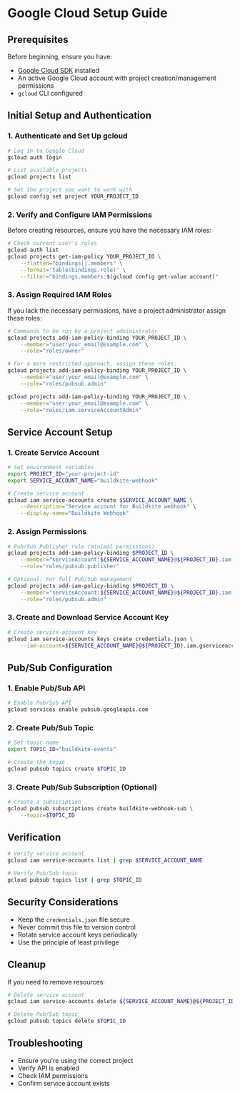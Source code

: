 # Google Cloud Setup Guide

## Prerequisites

Before beginning, ensure you have:
- [Google Cloud SDK](https://cloud.google.com/sdk/docs/install) installed
- An active Google Cloud account with project creation/management permissions
- `gcloud` CLI configured

## Initial Setup and Authentication

### 1. Authenticate and Set Up gcloud

```bash
# Log in to Google Cloud
gcloud auth login

# List available projects
gcloud projects list

# Set the project you want to work with
gcloud config set project YOUR_PROJECT_ID
```

### 2. Verify and Configure IAM Permissions

Before creating resources, ensure you have the necessary IAM roles:

```bash
# Check current user's roles
gcloud auth list
gcloud projects get-iam-policy YOUR_PROJECT_ID \
    --flatten="bindings[].members" \
    --format='table(bindings.role)' \
    --filter="bindings.members:$(gcloud config get-value account)"
```

### 3. Assign Required IAM Roles

If you lack the necessary permissions, have a project administrator assign these roles:

```bash
# Commands to be run by a project administrator
gcloud projects add-iam-policy-binding YOUR_PROJECT_ID \
    --member="user:your_email@example.com" \
    --role="roles/owner"

# For a more restricted approach, assign these roles:
gcloud projects add-iam-policy-binding YOUR_PROJECT_ID \
    --member="user:your_email@example.com" \
    --role="roles/pubsub.admin"

gcloud projects add-iam-policy-binding YOUR_PROJECT_ID \
    --member="user:your_email@example.com" \
    --role="roles/iam.serviceAccountAdmin"
```

## Service Account Setup

### 1. Create Service Account

```bash
# Set environment variables
export PROJECT_ID="your-project-id"
export SERVICE_ACCOUNT_NAME="buildkite-webhook"

# Create service account
gcloud iam service-accounts create $SERVICE_ACCOUNT_NAME \
    --description="Service account for Buildkite webhook" \
    --display-name="Buildkite Webhook"
```

### 2. Assign Permissions

```bash
# Pub/Sub Publisher role (minimal permissions)
gcloud projects add-iam-policy-binding $PROJECT_ID \
    --member="serviceAccount:${SERVICE_ACCOUNT_NAME}@${PROJECT_ID}.iam.gserviceaccount.com" \
    --role="roles/pubsub.publisher"

# Optional: For full Pub/Sub management
gcloud projects add-iam-policy-binding $PROJECT_ID \
    --member="serviceAccount:${SERVICE_ACCOUNT_NAME}@${PROJECT_ID}.iam.gserviceaccount.com" \
    --role="roles/pubsub.admin"
```

### 3. Create and Download Service Account Key

```bash
# Create service account key
gcloud iam service-accounts keys create credentials.json \
    --iam-account=${SERVICE_ACCOUNT_NAME}@${PROJECT_ID}.iam.gserviceaccount.com
```

## Pub/Sub Configuration

### 1. Enable Pub/Sub API

```bash
# Enable Pub/Sub API
gcloud services enable pubsub.googleapis.com
```

### 2. Create Pub/Sub Topic

```bash
# Set topic name
export TOPIC_ID="buildkite-events"

# Create the topic
gcloud pubsub topics create $TOPIC_ID
```

### 3. Create Pub/Sub Subscription (Optional)

```bash
# Create a subscription
gcloud pubsub subscriptions create buildkite-webhook-sub \
    --topic=$TOPIC_ID
```

## Verification

```bash
# Verify service account
gcloud iam service-accounts list | grep $SERVICE_ACCOUNT_NAME

# Verify Pub/Sub topic
gcloud pubsub topics list | grep $TOPIC_ID
```

## Security Considerations

- Keep the `credentials.json` file secure
- Never commit this file to version control
- Rotate service account keys periodically
- Use the principle of least privilege

## Cleanup

If you need to remove resources:

```bash
# Delete service account
gcloud iam service-accounts delete ${SERVICE_ACCOUNT_NAME}@${PROJECT_ID}.iam.gserviceaccount.com

# Delete Pub/Sub topic
gcloud pubsub topics delete $TOPIC_ID
```

## Troubleshooting

- Ensure you're using the correct project
- Verify API is enabled
- Check IAM permissions
- Confirm service account exists
